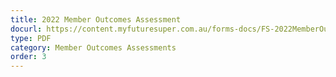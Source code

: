 ```yaml
---
title: 2022 Member Outcomes Assessment
docurl: https://content.myfuturesuper.com.au/forms-docs/FS-2022MemberOutcomesAssessment.pdf
type: PDF
category: Member Outcomes Assessments
order: 3
---
```

